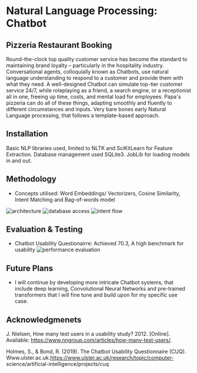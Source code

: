 # Natural Language Processing: Chatbot
## Pizzeria Restaurant Booking 

Round-the-clock top quality customer service has become the standard to maintaining brand loyalty – particularly in the hospitality industry. Conversational agents, colloquially known as Chatbots, use natural language understanding to respond to a customer and
provide them with what they need. A well-designed Chatbot can simulate top-tier customer service 24/7, while roleplaying
as a friend, a search engine, or a receptionist all in one, freeing up time, costs, and mental load for employees. Papa's pizzeria can do all of these things, adapting smoothly and fluently to different circumstances and inputs. Very bare bones early Natural Language processing, that follows a template-based approach.

## Installation

Basic NLP libraries used, limited to NLTK and SciKitLearn for Feature Extraction.
Database management used SQLite3.
JobLib for loading models in and out. 

## Methodology

- Concepts utilised: Word Embeddings/ Vectorizers, Cosine Similarity, Intent Matching and Bag-of-words model

![architecture](architecture.png)
![database access](data_access.png)
![intent flow](intent_classification.jpg)

## Evaluation & Testing 
- Chatbot Usability Questionairre: Achieved 70.3, A high benchmark for usability
![performance evaluation](Performance_testing.png)

## Future Plans
- I will continue by developing more intricate Chatbot systems, that include deep learning, Convolutional Neural Networks and pre-trained transformers that I will fine tune and build upon for my specific use case. 

## Acknowledgmenets

J. Nielsen, How many test users in a usability study? 2012. [Online]. Available: https://www.nngroup.com/articles/how-many-test-users/.

Holmes, S., & Bond, R. (2019). The Chatbot Usability Questionnaire (CUQ). Www.ulster.ac.uk.https://www.ulster.ac.uk/research/topic/computer-
science/artificial-intelligence/projects/cuq
